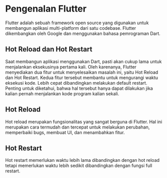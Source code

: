 # Pengenalan Flutter
Flutter adalah sebuah framework open source yang digunakan untuk membangun aplikasi multi-platform dari satu codebase. Flutter dikembangkan oleh Google dan menggunakan bahasa pemrograman Dart.

## Hot Reload dan Hot Restart
Saat membangun aplikasi menggunakan Dart, pasti akan cukup lama untuk menjalankan eksekusinya pertama kali. Oleh karenanya, Flutter menyediakan dua fitur untuk menyelesaikan masalah ini, yaitu Hot Reload dan Hot Restart.
Kedua fitur tersebut membantu untuk mengurangi waktu eksekusi kode. Lebih cepat dibandingkan melakukan default restart. Penting untuk diketahui, bahwa hal tersebut hanya dapat dilakukan jika kalian pernah menjalankan kode program kalian sekali.

## Hot Reload
Hot reload merupakan fungsionalitas yang sangat berguna di Flutter. Hal ini merupakan cara termudah dan tercepat untuk melakukan perubahan, memperbaiki bugs, membuat UI, dan menambahkan fitur.

## Hot Restart
Hot restart memerlukan waktu lebih lama dibandingkan dengan hot reload tetapi memerlukan waktu lebih sedikit dibandingkan dengan fungsi full restart.

 

